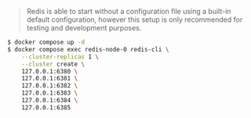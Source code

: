> Redis is able to start without a configuration file using a built-in default configuration, however this setup is only recommended for testing and development purposes.

```bash
$ docker compose up -d
$ docker compose exec redis-node-0 redis-cli \
    --cluster-replicas 1 \
    --cluster create \
    127.0.0.1:6380 \
    127.0.0.1:6381 \
    127.0.0.1:6382 \
    127.0.0.1:6383 \
    127.0.0.1:6384 \
    127.0.0.1:6385
```
